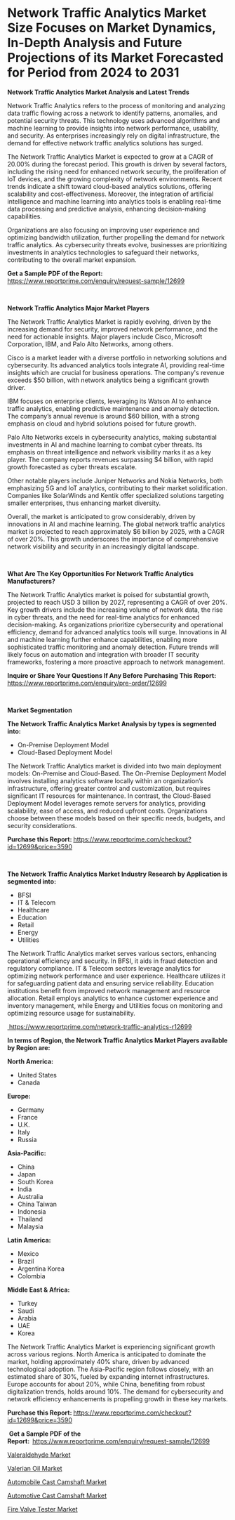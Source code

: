 <p><h1>Network Traffic Analytics Market Size Focuses on Market Dynamics, In-Depth Analysis and Future Projections of its Market Forecasted for Period from 2024 to 2031</h1></p><p><strong>Network Traffic Analytics Market Analysis and Latest Trends</strong></p>
<p><p>Network Traffic Analytics refers to the process of monitoring and analyzing data traffic flowing across a network to identify patterns, anomalies, and potential security threats. This technology uses advanced algorithms and machine learning to provide insights into network performance, usability, and security. As enterprises increasingly rely on digital infrastructure, the demand for effective network traffic analytics solutions has surged.</p><p>The Network Traffic Analytics Market is expected to grow at a CAGR of 20.00% during the forecast period. This growth is driven by several factors, including the rising need for enhanced network security, the proliferation of IoT devices, and the growing complexity of network environments. Recent trends indicate a shift toward cloud-based analytics solutions, offering scalability and cost-effectiveness. Moreover, the integration of artificial intelligence and machine learning into analytics tools is enabling real-time data processing and predictive analysis, enhancing decision-making capabilities.</p><p>Organizations are also focusing on improving user experience and optimizing bandwidth utilization, further propelling the demand for network traffic analytics. As cybersecurity threats evolve, businesses are prioritizing investments in analytics technologies to safeguard their networks, contributing to the overall market expansion.</p></p>
<p><strong>Get a Sample PDF of the Report:&nbsp;</strong> <a href="https://www.reportprime.com/enquiry/request-sample/12699">https://www.reportprime.com/enquiry/request-sample/12699</a></p>
<p>&nbsp;</p>
<p><strong>Network Traffic Analytics Major Market Players</strong></p>
<p><p>The Network Traffic Analytics Market is rapidly evolving, driven by the increasing demand for security, improved network performance, and the need for actionable insights. Major players include Cisco, Microsoft Corporation, IBM, and Palo Alto Networks, among others. </p><p>Cisco is a market leader with a diverse portfolio in networking solutions and cybersecurity. Its advanced analytics tools integrate AI, providing real-time insights which are crucial for business operations. The company's revenue exceeds $50 billion, with network analytics being a significant growth driver.</p><p>IBM focuses on enterprise clients, leveraging its Watson AI to enhance traffic analytics, enabling predictive maintenance and anomaly detection. The company’s annual revenue is around $60 billion, with a strong emphasis on cloud and hybrid solutions poised for future growth.</p><p>Palo Alto Networks excels in cybersecurity analytics, making substantial investments in AI and machine learning to combat cyber threats. Its emphasis on threat intelligence and network visibility marks it as a key player. The company reports revenues surpassing $4 billion, with rapid growth forecasted as cyber threats escalate.</p><p>Other notable players include Juniper Networks and Nokia Networks, both emphasizing 5G and IoT analytics, contributing to their market solidification. Companies like SolarWinds and Kentik offer specialized solutions targeting smaller enterprises, thus enhancing market diversity.</p><p>Overall, the market is anticipated to grow considerably, driven by innovations in AI and machine learning. The global network traffic analytics market is projected to reach approximately $6 billion by 2025, with a CAGR of over 20%. This growth underscores the importance of comprehensive network visibility and security in an increasingly digital landscape.</p></p>
<p>&nbsp;</p>
<p><strong>What Are The Key Opportunities For Network Traffic Analytics Manufacturers?</strong></p>
<p><p>The Network Traffic Analytics market is poised for substantial growth, projected to reach USD 3 billion by 2027, representing a CAGR of over 20%. Key growth drivers include the increasing volume of network data, the rise in cyber threats, and the need for real-time analytics for enhanced decision-making. As organizations prioritize cybersecurity and operational efficiency, demand for advanced analytics tools will surge. Innovations in AI and machine learning further enhance capabilities, enabling more sophisticated traffic monitoring and anomaly detection. Future trends will likely focus on automation and integration with broader IT security frameworks, fostering a more proactive approach to network management.</p></p>
<p><strong>Inquire or Share Your Questions If Any Before Purchasing This Report:</strong> <a href="https://www.reportprime.com/enquiry/pre-order/12699">https://www.reportprime.com/enquiry/pre-order/12699</a></p>
<p>&nbsp;</p>
<p><strong>Market Segmentation</strong></p>
<p><strong>The Network Traffic Analytics Market Analysis by types is segmented into:</strong></p>
<p><ul><li>On-Premise Deployment Model</li><li>Cloud-Based Deployment Model</li></ul></p>
<p><p>The Network Traffic Analytics market is divided into two main deployment models: On-Premise and Cloud-Based. The On-Premise Deployment Model involves installing analytics software locally within an organization’s infrastructure, offering greater control and customization, but requires significant IT resources for maintenance. In contrast, the Cloud-Based Deployment Model leverages remote servers for analytics, providing scalability, ease of access, and reduced upfront costs. Organizations choose between these models based on their specific needs, budgets, and security considerations.</p></p>
<p><strong>Purchase this Report:&nbsp;</strong><a href="https://www.reportprime.com/checkout?id=12699&price=3590">https://www.reportprime.com/checkout?id=12699&price=3590</a></p>
<p>&nbsp;</p>
<p><strong>The Network Traffic Analytics Market Industry Research by Application is segmented into:</strong></p>
<p><ul><li>BFSI</li><li>IT & Telecom</li><li>Healthcare</li><li>Education</li><li>Retail</li><li>Energy</li><li>Utilities</li></ul></p>
<p><p>The Network Traffic Analytics market serves various sectors, enhancing operational efficiency and security. In BFSI, it aids in fraud detection and regulatory compliance. IT & Telecom sectors leverage analytics for optimizing network performance and user experience. Healthcare utilizes it for safeguarding patient data and ensuring service reliability. Education institutions benefit from improved network management and resource allocation. Retail employs analytics to enhance customer experience and inventory management, while Energy and Utilities focus on monitoring and optimizing resource usage for sustainability.</p></p>
<p><a href="https://www.reportprime.com/network-traffic-analytics-r12699">&nbsp;https://www.reportprime.com/network-traffic-analytics-r12699</a></p>
<p><strong>In terms of Region, the Network Traffic Analytics Market Players available by Region are:</strong></p>
<p>
    <p> <strong> North America: </strong>
        <ul>
            <li>United States</li>
            <li>Canada</li>
        </ul>
        </p> 
    <p> <strong> Europe: </strong>
        <ul>
            <li>Germany</li>
            <li>France</li>
            <li>U.K.</li>
            <li>Italy</li>
            <li>Russia</li>
        </ul>
        </p> 
    <p> <strong> Asia-Pacific: </strong>
        <ul>
            <li>China</li>
            <li>Japan</li>
            <li>South Korea</li>
            <li>India</li>
            <li>Australia</li>
            <li>China Taiwan</li>
            <li>Indonesia</li>
            <li>Thailand</li>
            <li>Malaysia</li>
        </ul>
        </p> 
    <p> <strong> Latin America: </strong>
        <ul>
            <li>Mexico</li>
            <li>Brazil</li>
            <li>Argentina Korea</li>
            <li>Colombia</li>
        </ul>
        </p> 
    <p> <strong> Middle East & Africa: </strong>
        <ul>
            <li>Turkey</li>
            <li>Saudi</li>
            <li>Arabia</li>
            <li>UAE</li>
            <li>Korea</li>
        </ul>
    </p>
    </p>
<p><p>The Network Traffic Analytics Market is experiencing significant growth across various regions. North America is anticipated to dominate the market, holding approximately 40% share, driven by advanced technological adoption. The Asia-Pacific region follows closely, with an estimated share of 30%, fueled by expanding internet infrastructures. Europe accounts for about 20%, while China, benefiting from robust digitalization trends, holds around 10%. The demand for cybersecurity and network efficiency enhancements is propelling growth in these key markets.</p></p>
<p><strong>Purchase this Report: </strong><a href="https://www.reportprime.com/checkout?id=12699&price=3590">https://www.reportprime.com/checkout?id=12699&price=3590</a></p>
<p>&nbsp;<strong>Get a Sample PDF of the Report:&nbsp;&nbsp;</strong><a href="https://www.reportprime.com/enquiry/request-sample/12699">https://www.reportprime.com/enquiry/request-sample/12699</a></p>
<p><strong></strong></p>
<p><p><a href="https://www.linkedin.com/pulse/market-insights-global-valeraldehyde-forecast-innovation-cbiye?trackingId=75qd%2Flb5R7O7yrhkycZ9EQ%3D%3D">Valeraldehyde Market</a></p><p><a href="https://www.linkedin.com/pulse/insights-valerian-oil-market-size-which-expanding-141-cagr-6ddue?trackingId=tg31ientSsuo3vUzr0KaVQ%3D%3D">Valerian Oil Market</a></p><p><a href="https://issuu.com/reportprime-2/docs/automobile-cast-camshaft-market-siz_801d43572a063e">Automobile Cast Camshaft Market</a></p><p><a href="https://issuu.com/reportprime-2/docs/automotive-cast-camshaft-market-siz_5dcdfc8e95d174">Automotive Cast Camshaft Market</a></p><p><a href="https://medium.com/@eloisadavis1985/global-fire-valve-tester-market-analysis-trends-forecasts-and-growth-opportunities-2024-2031-19ca02786fee">Fire Valve Tester Market</a></p></p>